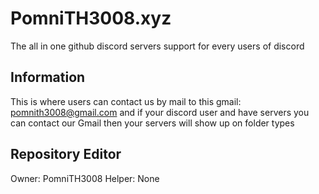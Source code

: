 # PomniTH3008.xyz​

The​ all in one github discord servers support for every users of discord

## Information
This is where users can contact us by mail to this gmail: pomnith3008@gmail.com and if your discord user and have servers you can contact our Gmail then your servers will show up on folder types

## Repository Editor
Owner: PomniTH3008
Helper: None

